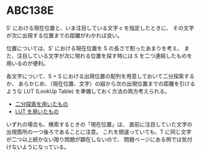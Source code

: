 # ABC138E

S' における現在位置と、いま注目している文字 c を指定したときに、
その文字が次に出現する位置までの距離がわかれば良い。

位置については、S' における現在位置を S の長さで割ったあまりを考え、
また、注目している文字が次に現れる位置を探す時には S を二つ連結したものを用いるのが便利。

各文字について、S + S における出現位置の配列を用意しておいて二分探索するか、
あらかじめ、（現在位置、文字）の組から次の出現位置までの距離を引けるような
LUT (LookUp Table) を準備しておく方法の両方考えられる。

- [二分探索を用いたもの](../work/abc138e/abc138e.cc)
- [LUT を用いたもの](../work/abc138e2/abc138e.cc)

いずれの場合も、検索するときの「現在位置」は、
直前に注目していた文字の出現箇所の一つ後ろであることに注意。
これを間違っていても、T に同じ文字が二つ以上続かない限り問題が顕在しないので、
問題ページにある例では気付けないようになっている。

